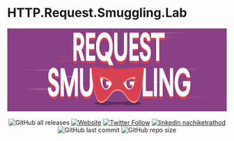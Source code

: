 # HTTP.Request.Smuggling.Lab


<p align="center">
      <a href="http://nachiketrathod.com">
	     <img src="/Images/request.png" height=190 width=1000"></a>
</p>

<p align="center">
   <img alt="GitHub all releases" src="https://img.shields.io/github/downloads/nachiketrathod/HTTP.Request.Smuggling.Lab/total?logo=github&style=flat-square">   
     <a href="https://nachiketrathod.com">
	    <img alt="Website" src="https://img.shields.io/website?style=flat-square&up_color=%2300ff00&up_message=nachiketrathod.com&url=https%3A%2F%2Fnachiketrathod.com"></a>
      <a href="https://www.twitter.com/4ccess0denie1">
           <img alt="Twitter Follow" src="https://img.shields.io/twitter/follow/4ccess0denie1?color=%2300acee&label=Follow%20%404ccess0denie1&logo=Twitter&logoColor=%2300acee&style=flat-square"></a>
      <a href="https://www.linkedin.com/in/nachiketrathod">
           <img alt="linkedin nachiketrathod" src="https://img.shields.io/badge/LinkedIn-nachiketrathod-0077B5?style=flat-square&logo=linkedin&logoColor=00acee"></a>
           <img alt="GitHub last commit" src="https://img.shields.io/github/last-commit/nachiketrathod/HTTP.Request.Smuggling.Lab?logo=github&style=flat-square">
	   <img alt="GitHub repo size" src="https://img.shields.io/github/repo-size/nachiketrathod/HTTP.Request.Smuggling.Lab?logo=Github&style=flat-square">
</p>

